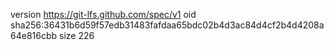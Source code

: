 version https://git-lfs.github.com/spec/v1
oid sha256:36431b6d59f57edb31483fafdaa65bdc02b4d3ac84d4cf2b4d4208a64e816cbb
size 226
